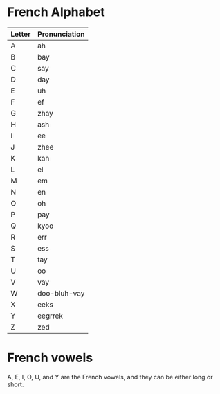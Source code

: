 # French Alphabet

| Letter | Pronunciation |
|-|-|  
| A | ah |
| B | bay |
| C | say |
| D | day | 
| E | uh |
| F | ef |
| G | zhay |
| H | ash |
| I | ee |
| J | zhee |
| K | kah |
| L | el |
| M | em |
| N | en |
| O | oh |
| P | pay |
| Q | kyoo |
| R | err |
| S | ess |
| T | tay |
| U | oo |
| V | vay |
| W | doo-bluh-vay |
| X | eeks |  
| Y | eegrrek |
| Z | zed |



# French vowels

A, E, I, O, U, and Y are the French vowels, and they can be either long or short.